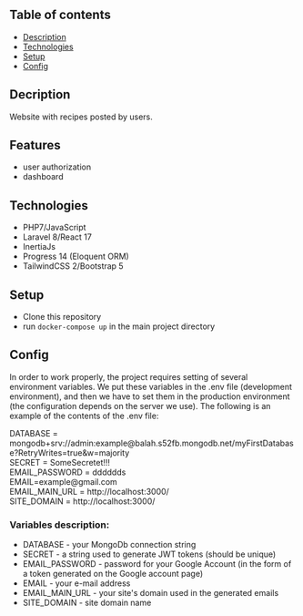 ## Table of contents
- [Description](#description)
- [Technologies](#technologies)
- [Setup](#setup)
- [Config](#config)



## Decription <a name="description"></a>
Website with recipes posted by users.

## Features
- user authorization
- dashboard


## Technologies <a name="technologies"></a>
- PHP7/JavaScript
- Laravel 8/React 17
- InertiaJs 
- Progress 14 (Eloquent ORM)
- TailwindCSS 2/Bootstrap 5

## Setup <a name="setup"></a>
- Clone this repository
- run <code>docker-compose up</code> in the main project directory

## Config <a name="config"></a>
In order to work properly, the project requires setting of several environment variables. We put these variables in the .env file (development environment), and then we have to set them in the production environment (the configuration depends on the server we use).
The following is an example of the contents of the .env file:

DATABASE = mongodb+srv://admin:example<span>@</span>balah.s52fb.mongodb.net/myFirstDatabase?RetryWrites=true&w=majority \
SECRET = SomeSecretet!!! \
EMAIL_PASSWORD = dddddds \
EMAIL=example<span>@</span>gmail.com \
EMAIL_MAIN_URL = ht<span>tp</span>://localhost:3000/ \
SITE_DOMAIN = ht<span>tp</span>://localhost:3000/

### Variables description:
- DATABASE - your MongoDb connection string
- SECRET - a string used to generate JWT tokens (should be unique)
- EMAIL_PASSWORD - password for your Google Account (in the form of a token generated on the Google account page)
- EMAIL - your e-mail address
- EMAIL_MAIN_URL - your site's domain used in the generated emails
- SITE_DOMAIN - site domain name
